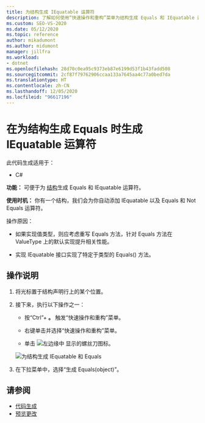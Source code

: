 ```yaml
---
title: 为结构生成 IEquatable 运算符
description: 了解如何使用“快速操作和重构”菜单为结构生成 Equals 和 IEquatable 运算符。
ms.custom: SEO-VS-2020
ms.date: 05/12/2020
ms.topic: reference
author: mikadumont
ms.author: midumont
manager: jillfra
ms.workload:
- dotnet
ms.openlocfilehash: 28d70c0ea95c9373eb87e6199d53f1b43fadd508
ms.sourcegitcommit: 2cf87f79762906ccaa133a7645aa4c77a0bed7da
ms.translationtype: HT
ms.contentlocale: zh-CN
ms.lasthandoff: 12/05/2020
ms.locfileid: "96617196"
---
```

# <a name="generate-iequatable-operators-when-generating-equals-for-structs"></a>在为结构生成 Equals 时生成 IEquatable 运算符

此代码生成适用于：

- C#

**功能：** 可便于为 [结构](/dotnet/csharp/language-reference/builtin-types/struct)生成 Equals 和 IEquatable 运算符。

**使用时机：** 你有一个结构，我们会为你自动添加 IEquatable 以及 Equals 和 Not Equals 运算符。

操作原因：

- 如果实现值类型，则应考虑重写 Equals 方法，针对 Equals 方法在 ValueType 上的默认实现提升相关性能。

- 实现 IEquatable 接口实现了特定于类型的 Equals() 方法。

## <a name="how-to"></a>操作说明

1. 将光标置于结构声明行上的某个位置。

2. 接下来，执行以下操作之一：

   - 按“Ctrl”+ **。** 触发“快速操作和重构”菜单。

   - 右键单击并选择“快速操作和重构”菜单。

   - 单击 ![左边缘中](../media/screwdriver-icon.png) 显示的螺丝刀图标。

   ![为结构生成 IEquatable 和 Equals](media/generate-equals-structs.png)

3. 在下拉菜单中，选择“生成 Equals(object)”。

## <a name="see-also"></a>请参阅

- [代码生成](../code-generation-in-visual-studio.md)
- [预览更改](../../ide/preview-changes.md)